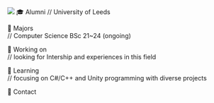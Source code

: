 <img src="https://capsule-render.vercel.app/api?type=wave&color=auto&height=300&section=header&text=1Moon%20Github&fontSize=90" />
🎓  Alumni        
				  //   University of Leeds
                  
📜  Majors      
                  //   Computer Science BSc 21~24 (ongoing)

💼  Working on    
                  //   looking for Intership and experiences in this field 

📰  Learning      
                  //   focusing on C#/C++ and Unity programming with diverse projects  

📮  Contact       
                     
